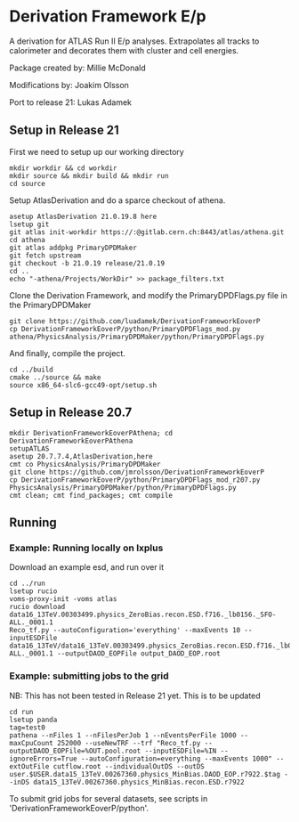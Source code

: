 # Derivation Framework E/p #

A derivation for ATLAS Run II E/p analyses. Extrapolates all tracks to calorimeter and decorates them with cluster and cell energies.

Package created by: Millie McDonald

Modifications by: Joakim Olsson

Port to release 21: Lukas Adamek

## Setup in Release 21

First we need to setup up our working directory

```
mkdir workdir && cd workdir
mkdir source && mkdir build && mkdir run
cd source
```

Setup AtlasDerivation and do a sparce checkout of athena.
```
asetup AtlasDerivation 21.0.19.8 here
lsetup git
git atlas init-workdir https://:@gitlab.cern.ch:8443/atlas/athena.git
cd athena
git atlas addpkg PrimaryDPDMaker
git fetch upstream
git checkout -b 21.0.19 release/21.0.19
cd ..
echo "-athena/Projects/WorkDir" >> package_filters.txt
```

Clone the Derivation Framework, and modify the PrimaryDPDFlags.py file in the PrimaryDPDMaker

```
git clone https://github.com/luadamek/DerivationFrameworkEoverP
cp DerivationFrameworkEoverP/python/PrimaryDPDFlags_mod.py athena/PhysicsAnalysis/PrimaryDPDMaker/python/PrimaryDPDFlags.py
```

And finally, compile the project.
```
cd ../build
cmake ../source && make
source x86_64-slc6-gcc49-opt/setup.sh
```


## Setup in Release 20.7

```
mkdir DerivationFrameworkEoverPAthena; cd DerivationFrameworkEoverPAthena
setupATLAS
asetup 20.7.7.4,AtlasDerivation,here
cmt co PhysicsAnalysis/PrimaryDPDMaker
git clone https://github.com/jmrolsson/DerivationFrameworkEoverP
cp DerivationFrameworkEoverP/python/PrimaryDPDFlags_mod_r207.py PhysicsAnalysis/PrimaryDPDMaker/python/PrimaryDPDFlags.py
cmt clean; cmt find_packages; cmt compile
```

## Running

### Example: Running locally on lxplus
Download an example esd, and run over it
```
cd ../run
lsetup rucio
voms-proxy-init -voms atlas
rucio download data16_13TeV.00303499.physics_ZeroBias.recon.ESD.f716._lb0156._SFO-ALL._0001.1
Reco_tf.py --autoConfiguration='everything' --maxEvents 10 --inputESDFile data16_13TeV/data16_13TeV.00303499.physics_ZeroBias.recon.ESD.f716._lb0156._SFO-ALL._0001.1 --outputDAOD_EOPFile output_DAOD_EOP.root
```

### Example: submitting jobs to the grid

NB: This has not been tested in Release 21 yet. This is to be updated

```
cd run
lsetup panda
tag=test0
pathena --nFiles 1 --nFilesPerJob 1 --nEventsPerFile 1000 --maxCpuCount 252000 --useNewTRF --trf "Reco_tf.py --outputDAOD_EOPFile=%OUT.pool.root --inputESDFile=%IN --ignoreErrors=True --autoConfiguration=everything --maxEvents 1000" --extOutFile cutflow.root --individualOutDS --outDS user.$USER.data15_13TeV.00267360.physics_MinBias.DAOD_EOP.r7922.$tag --inDS data15_13TeV.00267360.physics_MinBias.recon.ESD.r7922
```

To submit grid jobs for several datasets, see scripts in 'DerivationFrameworkEoverP/python'.
